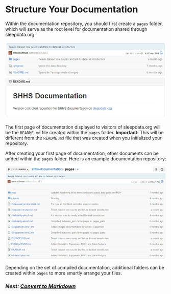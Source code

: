 # Structure Your Documentation

Within the documentation repository, you should first create a `pages` folder, which will serve as the root level for documentation shared through sleepdata.org.

![github documentation with pages](../assets/images/github_documentation_with_pages.png)

The first page of documentation displayed to visitors of sleepdata.org will be the `README.md` file created within the `pages` folder. **Important:** This will be different from the `README.md` file that was created when you initialized your repository.

After creating your first page of documentation, other documents can be added within the `pages` folder. Here is an example documentation repository:

![shhs documentation pages folder](../assets/images/shhs_documentation_pages_folder.png)

Depending on the set of compiled documentation, additional folders can be created within `pages` to more smartly arrange your files.

### _Next: [Convert to Markdown](convert_to_markdown.md)_
